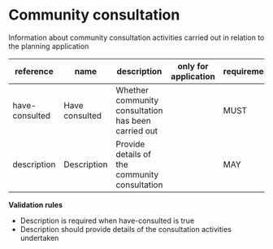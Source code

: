 # Community consultation

Information about community consultation activities carried out in relation to the planning application


| reference | name | description | only for application | requirement | notes |
| --- | --- | --- | --- | --- | --- |
| have-consulted | Have consulted | Whether community consultation has been carried out |  | MUST |  |
| description | Description | Provide details of the community consultation |  | MAY | Rule: is a MUST if `have-consulted` is `True` |

**Validation rules**

- Description is required when have-consulted is true
- Description should provide details of the consultation activities undertaken